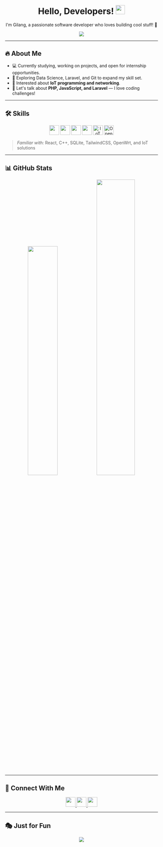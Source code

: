 <h1 align="center">
  Hello, Developers! <img src="https://raw.githubusercontent.com/MartinHeinz/MartinHeinz/master/wave.gif" width="30px">
</h1>
<p align="center">
  I'm Gilang, a passionate software developer who loves building cool stuff! 🚀
</p>
<p align="center">
<img src="https://akmweb.youngjoygame.com/web/kylearchangel/image/d13de143d7ae78e2aff421fe78845187.jpg">
</p>

---

## 🔥 About Me
- 💻 Currently studying, working on projects, and open for internship opportunities.
- 🌱 Exploring Data Science, Laravel, and Git to expand my skill set.
- 🤖 Interested about **IoT programming and networking**.
- 💬 Let's talk about **PHP, JavaScript, and Laravel** — I love coding challenges!

---

## 🛠️ Skills
<p align="center">
  <img src="https://raw.githubusercontent.com/rahulbanerjee26/githubAboutMeGenerator/main/icons/python.svg" width="32px">
  <img src="https://raw.githubusercontent.com/rahulbanerjee26/githubAboutMeGenerator/main/icons/javascript.svg" width="32px">
  <img src="https://raw.githubusercontent.com/rahulbanerjee26/githubAboutMeGenerator/main/icons/laravel.svg" width="32px">
  <img src="https://raw.githubusercontent.com/rahulbanerjee26/githubAboutMeGenerator/main/icons/sqlite.svg" width="32px">
  <!-- Icon tambahan untuk IoT dan Jaringan -->
  <img src="https://raw.githubusercontent.com/rahulbanerjee26/githubAboutMeGenerator/main/icons/arduino.svg" width="32px" title="IoT">
  <img src="https://pouch.jumpshare.com/preview/uGUtDb8pYc-Q4RLjxa48yR2e2gbz4Rxk5ZVGCQNIazzLeMexsTJqI_OK2bZZT0fyzkcN_-1oJWDpEzq0RS3-M5RCWl4CsylTGVHfXDy9o0M" width="32px" title="OpenWrt">
</p>

> *Familiar with:* React, C++, SQLite, TailwindCSS, OpenWrt, and IoT solutions

---

## 📊 GitHub Stats
<p align="center">
  <img src="https://github-readme-stats.vercel.app/api/top-langs/?username=Rhin6z&layout=compact&theme=dark&hide_progress=true" width="44%" />
  <img src="https://github-readme-stats.vercel.app/api?username=Rhin6z&show_icons=true&theme=dark" width="50%" />
</p>

---

## 🤝 Connect With Me
<p align="center">
  <a href="https://www.twitter.com/rhinnnnn">
    <img src="https://raw.githubusercontent.com/rahulbanerjee26/githubAboutMeGenerator/main/icons/twitter.svg" width="32px">
  </a>
  <a href="http://rhin6z.me/">
    <img src="https://raw.githubusercontent.com/rahulbanerjee26/githubAboutMeGenerator/main/icons/portfolio.png" width="32px">
  </a>
  <a href="https://www.github.com/Rhin6z">
    <img src="https://raw.githubusercontent.com/rahulbanerjee26/githubAboutMeGenerator/main/icons/github.svg" width="32px">
  </a>
</p>

---

## 🎭 Just for Fun
<p align="center">
  <img src="https://readme-jokes.vercel.app/api?theme=radical">
</p>
